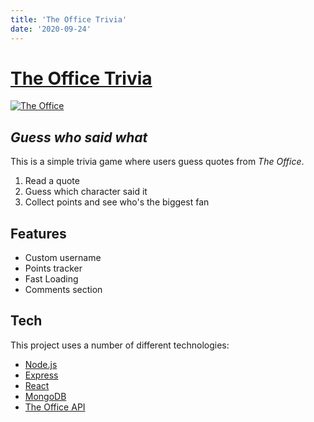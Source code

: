 ```yaml
---
title: 'The Office Trivia'
date: '2020-09-24'
---
```


# [The Office Trivia](https://gentle-cove-52214.herokuapp.com/)

[![The Office](https://i.imgur.com/WI2QqH8.jpg)](https://gentle-cove-52214.herokuapp.com/)

## _Guess who said what_

This is a simple trivia game where users guess quotes from _The Office_.

1. Read a quote
2. Guess which character said it 
3. Collect points and see who's the biggest fan

## Features

- Custom username 
- Points tracker
- Fast Loading
- Comments section

## Tech

This project uses a number of different technologies:

- [Node.js](https://nodejs.org/)
- [Express](https://expressjs.com/)
- [React](https://reactjs.org/)
- [MongoDB](https://www.mongodb.com/)
- [The Office API](https://www.officeapi.dev/)
